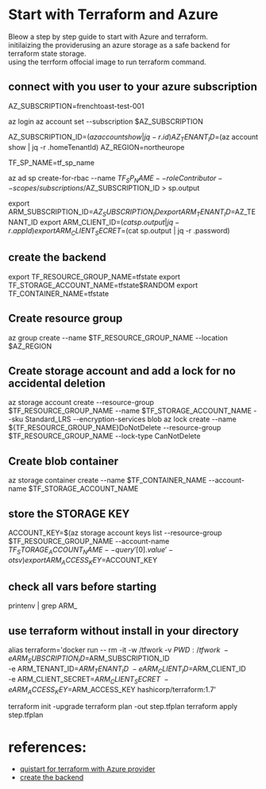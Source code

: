 # Start with Terraform and Azure

Bleow a step by step guide to start with Azure and terraform.  
initilaizing the providerusing an azure storage as a safe backend for terraform state storage.  
using the terrform offocial image to run terraform command.  


## connect with you user to your azure subscription

AZ_SUBSCRIPTION=frenchtoast-test-001

az login
az account set --subscription $AZ_SUBSCRIPTION

AZ_SUBSCRIPTION_ID=$(az account show | jq -r .id)
AZ_TENANT_ID=$(az account show | jq -r .homeTenantId)
AZ_REGION=northeurope

TF_SP_NAME=tf_sp_name

az ad sp create-for-rbac --name $TF_SP_NAME --role Contributor --scopes /subscriptions/$AZ_SUBSCRIPTION_ID > sp.output

export ARM_SUBSCRIPTION_ID=$AZ_SUBSCRIPTION_ID
export ARM_TENANT_ID=$AZ_TENANT_ID
export ARM_CLIENT_ID=$(cat sp.output | jq -r .appId) 
export ARM_CLIENT_SECRET=$(cat sp.output | jq -r .password)

## create the backend

export TF_RESOURCE_GROUP_NAME=tfstate
export TF_STORAGE_ACCOUNT_NAME=tfstate$RANDOM
export TF_CONTAINER_NAME=tfstate

## Create resource group
az group create --name $TF_RESOURCE_GROUP_NAME --location $AZ_REGION

## Create storage account and add a lock for no accidental deletion
az storage account create --resource-group $TF_RESOURCE_GROUP_NAME --name $TF_STORAGE_ACCOUNT_NAME --sku Standard_LRS --encryption-services blob
az lock create --name ${TF_RESOURCE_GROUP_NAME}DoNotDelete --resource-group $TF_RESOURCE_GROUP_NAME --lock-type CanNotDelete

## Create blob container
az storage container create --name $TF_CONTAINER_NAME --account-name $TF_STORAGE_ACCOUNT_NAME


## store the STORAGE KEY
ACCOUNT_KEY=$(az storage account keys list --resource-group $TF_RESOURCE_GROUP_NAME --account-name $TF_STORAGE_ACCOUNT_NAME --query '[0].value' -o tsv)
export ARM_ACCESS_KEY=$ACCOUNT_KEY

## check all vars before starting

printenv | grep ARM_


## use terraform without install in your directory

alias terraform='docker run --
rm -it -w /tfwork -v $PWD:/tfwork \
 -e ARM_SUBSCRIPTION_ID=$ARM_SUBSCRIPTION_ID \
 -e ARM_TENANT_ID=$ARM_TENANT_ID \
 -e ARM_CLIENT_ID=$ARM_CLIENT_ID \
 -e ARM_CLIENT_SECRET=$ARM_CLIENT_SECRET \
 -e ARM_ACCESS_KEY=$ARM_ACCESS_KEY hashicorp/terraform:1.7'
 
terraform init -upgrade
terraform plan -out step.tfplan
terraform apply step.tfplan


# references:
- [quistart for terraform with Azure provider](https://learn.microsoft.com/en-us/azure/developer/terraform/create-resource-group?tabs=azure-cli)
- [create the backend](https://learn.microsoft.com/fr-fr/azure/developer/terraform/store-state-in-azure-storage?tabs=azure-cli)